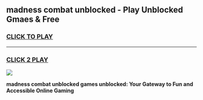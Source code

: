 
## madness combat unblocked - Play Unblocked Gmaes & Free
<h3>
<a href="https://news.freeplayer.one?title=madness_combat_unblocked&ref=16F">CLICK TO PLAY</a></h3>
<hr>

<h3>
<a href="https://news.freeplayer.one?title=madness_combat_unblocked&ref=16F">CLICK 2 PLAY</a>
  
</h3>

<a href="https://news.freeplayer.one?title=madness_combat_unblocked&ref=16F/"><img src="https://clearcache.store/games.png"></a>


**madness combat unblocked games unblocked: Your Gateway to Fun and Accessible Online Gaming**
